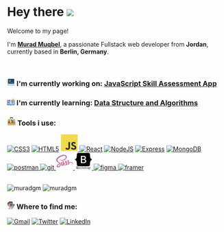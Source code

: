 
<h1>Hey there <img
src="https://github.com/blackcater/blackcater/raw/main/images/Hi.gif" height="32" /></h1>

<!-- -<br /> -->

<p>Welcome to my page!</p>
<p>I'm <a href="https://muradmuqbel.netlify.com/" target="_blank"><b>Murad Muqbel</b></a>, a passionate Fullstack web developer from <b>Jordan</b>, currently based in  <b>Berlin, Germany</b>.</p>

<br/>
<h3><img src="/programming.png" width="18"/> I'm currently working on: <b><a href="https://github.com/muradgm/ReelRave" target="_blank"> JavaScript Skill Assessment App</a></b></h3>
<h3><img src="/images/open-book.png" width="18"/> I'm currently learning: <b><a href="https://www.youtube.com/playlist?list=PLC3y8-rFHvwiRYB4-HHKHblh3_bQNJTMa" target="_blank"> Data Structure and Algorithms</a></b></h3>
<h3><img src="/images/tool-box.png" width="20"/> Tools i use:</h3>
<p>
<a href="https://www.w3.org/TR/CSS/#css" target="_blank" rel="noreferrer"><img src="https://raw.githubusercontent.com/danielcranney/readme-generator/main/public/icons/skills/css3-colored.svg" width="40" height="40" alt="CSS3" /></a>
<a href="https://developer.mozilla.org/en-US/docs/Glossary/HTML5" target="_blank" rel="noreferrer"><img src="https://raw.githubusercontent.com/danielcranney/readme-generator/main/public/icons/skills/html5-colored.svg" width="40" height="40" alt="HTML5" /></a>
  <a href="https://developer.mozilla.org/en-US/docs/Web/JavaScript" target="_blank" rel="noreferrer">
    <img src="https://raw.githubusercontent.com/devicons/devicon/master/icons/javascript/javascript-original.svg" alt="javascript" width="40" height="40"/>
   <a href="https://reactjs.org/" target="_blank" rel="noreferrer"><img src="https://raw.githubusercontent.com/danielcranney/readme-generator/main/public/icons/skills/react-colored.svg" width="40" height="40" alt="React" /></a>
  <a href="https://nodejs.org/en/" target="_blank" rel="noreferrer"><img src="https://raw.githubusercontent.com/danielcranney/readme-generator/main/public/icons/skills/nodejs-colored.svg" width="40" height="40" alt="NodeJS" /></a>
   <a href="https://expressjs.com/" target="_blank" rel="noreferrer"><img src="https://raw.githubusercontent.com/danielcranney/readme-generator/main/public/icons/skills/express-colored.svg" mix-blend-mode="difference" "width="40" height="40" alt="Express" /></a>
  <a href="https://www.mongodb.com/" target="_blank" rel="noreferrer"><img src="https://raw.githubusercontent.com/danielcranney/readme-generator/main/public/icons/skills/mongodb-colored.svg" width="40" height="40" alt="MongoDB" /></a>
  <a href="https://postman.com" target="_blank" rel="noreferrer">
    <img src="https://www.vectorlogo.zone/logos/getpostman/getpostman-icon.svg" alt="postman" width="40" height="40"/>
  <a href="https://git-scm.com/" target="_blank" 
  rel="noreferrer">
    <img src="https://www.vectorlogo.zone/logos/git-scm/git-scm-icon.svg" alt="git" width="40" height="40"/>
<a href="https://sass-lang.com" target="_blank" rel="noreferrer">
    <img src="https://raw.githubusercontent.com/devicons/devicon/master/icons/sass/sass-original.svg" alt="sass" width="40" height="40"/>
  <a href="https://getbootstrap.com" target="_blank" rel="noreferrer">
    <img src="https://raw.githubusercontent.com/devicons/devicon/master/icons/bootstrap/bootstrap-plain-wordmark.svg" alt="bootstrap" width="40" height="40"/>
  <a href="https://www.figma.com/" target="_blank" rel="noreferrer">
    <img src="https://www.vectorlogo.zone/logos/figma/figma-icon.svg" alt="figma" width="40" height="40"/>
  <a href="https://www.framer.com/" target="_blank" 
  rel="noreferrer">
    <img src="https://www.vectorlogo.zone/logos/framer/framer-icon.svg" alt="framer" width="40" height="40"/>
     </a>
</p>
<br  />

<img src="https://github-readme-stats.vercel.app/api/top-langs?username=muradgm&show_icons=true&locale=en&layout=compact" alt="muradgm" />
<img  src="https://github-readme-stats.vercel.app/api?username=muradgm&show_icons=true&layout=compact" alt="muradgm" />
<br  />

    
    
<h3><img src="/images/search.png" width="18"/> Where to find me:</h3>
<p><a href="mailto:muradgm@gmail.com" target="_blank"><img alt="Gmail" src="https://img.shields.io/badge/Gmail-D14836?style=for-the-badge&logo=gmail&logoColor=white" /></a> <a href="https://twitter.com/Muradmuqbel" target="_blank"><img alt="Twitter" src="https://img.shields.io/badge/twitter-%231DA1F2.svg?&style=for-the-badge&logo=twitter&logoColor=white" /></a> <a href="https://www.linkedin.com/in/murad-muqbel-b88b38232/" target="_blank"><img alt="LinkedIn" src="https://img.shields.io/badge/linkedin-%230077B5.svg?&style=for-the-badge&logo=linkedin&logoColor=white" /></a>
</p>

<!---
     <br/>Currently, the weather in <b>Berlin</b> is: <b> 18°C, <i>clear sky</i></b> Today, the sun rises at <b>05:13</b> and sets at <b>20:51</b>.</p>
     -->
